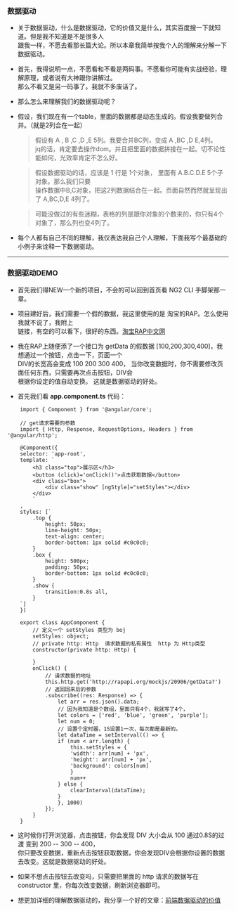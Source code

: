 ### 数据驱动

* 关于数据驱动，什么是数据驱动，它的价值又是什么，其实百度搜一下就知道。但是我不知道是不是很多人   
跟我一样，不愿去看那长篇大论。所以本章我简单按我个人的理解来分解一下数据驱动。

* 首先，我得说明一点，不愿看和不看是两码事。不愿看你可能有实战经验，理解原理，或者说有大神跟你讲解过。   
那么不看又是另一码事了。我就不多废话了。

* 那么怎么来理解我们的数据驱动呢？

* 假设，我们现在有一个table，里面的数据都是动态生成的。假设我要做列合并。（就是2列合在一起）
    > 假设有 A , B ,C ,D ,E 5列。我要合并BC列，变成 A ,BC ,D E,4列。   
    jq的话，肯定要去操作dom。并且把里面的数据拼接在一起。切不论性能如何，光效率肯定不怎么好。   

    > 假设数据驱动的话，应该是 1 行是 1个对象， 里面有 A.B.C.D.E 5个子对象。那么我们只要   
    操作数据中B,C对象，把这2列数据结合在一起。页面自然而然就呈现出了  A,BC,D,E 4列了。     

    > 可能没做过的有些迷糊，表格的列是跟你对象的个数来的，你只有4个对象了，那么列也变4列了。

* 每个人都有自己不同的理解，我仅表达我自己个人理解，下面我写个最基础的小例子来诠释一下数据驱动。


---

### 数据驱动DEMO    

* 首先我们得NEW一个新的项目，不会的可以回到首页看 NG2 CLI 手脚架那一章。

* 项目建好后，我们需要一个假的数据，我这里使用的是 淘宝的RAP。怎么使用我就不说了，我附上   
链接，有空的可以看下，很好的东西。[淘宝RAP中文网](http://rapapi.org/org/index.do)

* 我在RAP上随便添了一个接口为 getData 的假数据 [100,200,300,400]，我想通过一个按钮，点击一下，页面一个   
DIV的长宽高会变成 100 200 300 400， 当你改变数据时，你不需要修改页面任何东西，只需要再次点击按钮，DIV会   
根据你设定的值自动变换。 这就是数据驱动的好处。

* 首先我们看 **app.component.ts** 代码：

```
    import { Component } from '@angular/core';

    // get请求需要的参数
    import { Http, Response, RequestOptions, Headers } from '@angular/http';

    @Component({
    selector: 'app-root',
    template: `
        <h3 class="top">展示区</h3>
        <button (click)='onClick()'>点击获取数据</button>
        <div class="box">
            <div class="show" [ngStyle]="setStyles"></div>
        </div>
        `
    ,
    styles: [`
        .top {
            height: 50px;
            line-height: 50px;
            text-align: center;
            border-bottom: 1px solid #c0c0c0;
        }
        .box {
            height: 500px;
            padding: 50px;
            border-bottom: 1px solid #c0c0c0;
        }
        .show {
            transition:0.8s all,
        }
    `]
    })

    export class AppComponent {
        // 定义一个 setStyles 类型为 boj
        setStyles: object;
        // private http: Http  请求数据的私有属性  http 为 Http类型
        constructor(private http: Http) {

        }
        onClick() {
            // 请求数据的地址
            this.http.get('http://rapapi.org/mockjs/20906/getData?')
            // 返回回来后的参数
            .subscribe((res: Response) => {
                let arr = res.json().data;
                // 因为我知道是个数组，里面只有4个，我就写了4个，
                let colors = ['red', 'blue', 'green', 'purple'];
                let num = 0;
                // 设置个定时器，1S设置1一次，每次都是最新的。
                let dataTime = setInterval(() => {
                if (num < arr.length) {
                    this.setStyles = {
                    'width': arr[num] + 'px',
                    'height': arr[num] + 'px',
                    'background': colors[num]
                    }
                    num++
                } else {
                    clearInterval(dataTime);
                }
                }, 1000)
            });
        }
    }

```

* 这时候你打开浏览器，点击按钮，你会发现 DIV 大小会从 100 通过0.8S的过渡 变到 200 -- 300 -- 400，   
你只要改变数据，重新点击按钮获取数据，你会发现DIV会根据你设置的数据去改变。这就是数据驱动的好处。

* 如果不想点击按钮去改变吗，只需要把里面的 http 请求的数据写在 constructor 里，你每次改变数据，刷新浏览器即可。

* 想更加详细的理解数据驱动的，我分享一个好的文章：[前端数据驱动的价值](https://segmentfault.com/a/1190000004400337)

